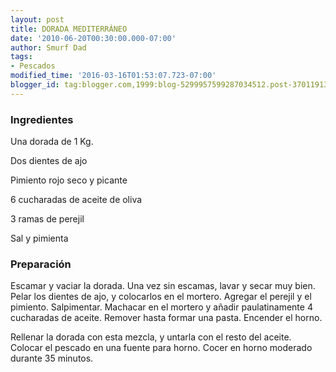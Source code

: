 ```yaml
---
layout: post
title: DORADA MEDITERRÁNEO
date: '2010-06-20T00:30:00.000-07:00'
author: Smurf Dad
tags:
- Pescados
modified_time: '2016-03-16T01:53:07.723-07:00'
blogger_id: tag:blogger.com,1999:blog-5299957599287034512.post-3701191357027247178
---
```


<h3>Ingredientes</h3>

Una dorada de 1 Kg.

Dos dientes de ajo

Pimiento rojo seco y picante

6 cucharadas de aceite de oliva

3 ramas de perejil

Sal y pimienta

<h3>Preparación</h3>

Escamar y vaciar la dorada. Una vez sin escamas, lavar y secar muy bien. Pelar los dientes de ajo, y colocarlos en el mortero. Agregar el perejil y el pimiento. Salpimentar. Machacar en el mortero y añadir paulatinamente 4 cucharadas de aceite. Remover hasta formar una pasta. Encender el horno.

Rellenar la dorada con esta mezcla, y untarla con el resto del aceite. Colocar el pescado en una fuente para horno. Cocer en horno moderado durante 35 minutos.

